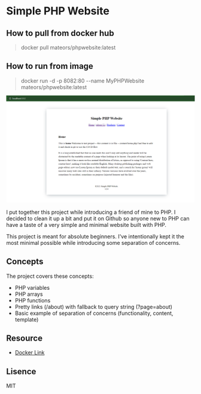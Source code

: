 # Simple PHP Website

## How to pull from docker hub
> docker pull mateors/phpwebsite:latest

## How to run from image
> docker run -d -p 8082:80 --name MyPHPWebsite mateors/phpwebsite:latest

![website_homepage](./screenshots/website_homepage.png)

I put together this project while introducing a friend of mine to PHP. I decided to clean it up a bit and put it on Github so anyone new to PHP can have a taste of a very simple and minimal website built with PHP.

This project is meant for absolute beginners. I've intentionally kept it the most minimal possible while introducing some separation of concerns.

## Concepts

The project covers these concepts:

 * PHP variables
 * PHP arrays
 * PHP functions
 * Pretty links (/about) with fallback to query string (?page=about)
 * Basic example of separation of concerns (functionality, content, template)

## Resource 
* [Docker Link](https://hub.docker.com/repository/docker/mateors/phpwebsite/tags?page=1&ordering=last_updated)

## Lisence

MIT
